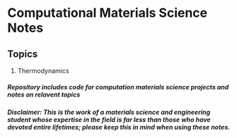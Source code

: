 # Computational Materials Science Notes
## Topics
1. Thermodynamics
##### Repository includes code for computation materials science projects and notes on relavent topics
##### Disclaimer: This is the work of a materials science and engineering student whose expertise in the field is far less than those who have devoted entire lifetimes; please keep this in mind when using these notes.
